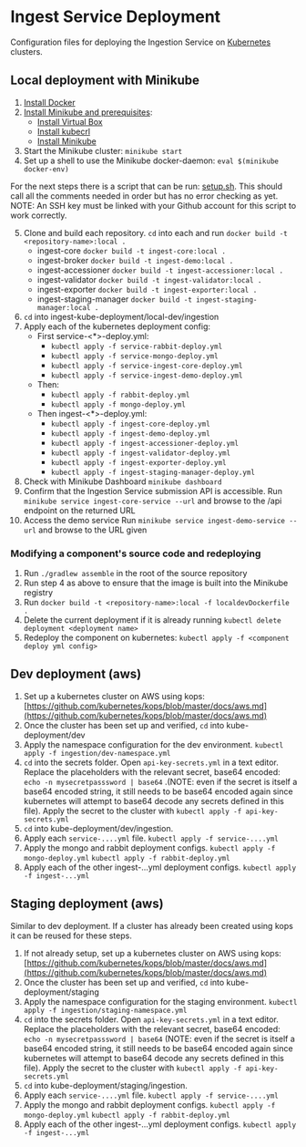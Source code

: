 # Ingest Service Deployment

Configuration files for deploying the Ingestion Service on  [Kubernetes](https://kubernetes.io/) clusters.

## Local deployment with Minikube
1. [Install Docker](https://docs.docker.com/engine/installation/)
2. [Install Minikube and prerequisites](https://kubernetes.io/docs/tasks/tools/install-minikube/):
    * [Install Virtual Box](https://www.virtualbox.org/wiki/Downloads)
    * [Install kubecrl](https://kubernetes.io/docs/tasks/tools/install-kubectl/)
    * [Install Minikube](https://github.com/kubernetes/minikube/releases)
3. Start the Minikube cluster: `minikube start`
4. Set up a shell to use the Minikube docker-daemon: `eval $(minikube docker-env)`

For the next steps there is a script that can be run: [setup.sh](setup.sh). This should call all the comments needed in order but has no error checking as yet. NOTE: An SSH key must be linked with your Github account for this script to work correctly.

5. Clone and build each repository. `cd` into each and run `docker build -t <repository-name>:local .`
    * ingest-core `docker build -t ingest-core:local .`
    * ingest-broker `docker build -t ingest-demo:local .`
    * ingest-accessioner `docker build -t ingest-accessioner:local .`
    * ingest-validator `docker build -t ingest-validator:local .`
    * ingest-exporter `docker build -t ingest-exporter:local .`
    * ingest-staging-manager `docker build -t ingest-staging-manager:local .`    
6. `cd` into ingest-kube-deployment/local-dev/ingestion
7. Apply each of the kubernetes deployment config:
    * First service-<*>-deploy.yml:
        * `kubectl apply -f service-rabbit-deploy.yml`
        * `kubectl apply -f service-mongo-deploy.yml`
        * `kubectl apply -f service-ingest-core-deploy.yml`
        * `kubectl apply -f service-ingest-demo-deploy.yml`
    * Then:
        * `kubectl apply -f rabbit-deploy.yml`
        * `kubectl apply -f mongo-deploy.yml`
    * Then ingest-<*>-deploy.yml:
        * `kubectl apply -f ingest-core-deploy.yml`
        * `kubectl apply -f ingest-demo-deploy.yml`
        * `kubectl apply -f ingest-accessioner-deploy.yml`
        * `kubectl apply -f ingest-validator-deploy.yml`
        * `kubectl apply -f ingest-exporter-deploy.yml`
        * `kubectl apply -f ingest-staging-manager-deploy.yml`
8. Check with Minikube Dashboard `minikube dashboard`
9. Confirm that the Ingestion Service submission API is accessible. Run `minikube service ingest-core-service --url` and browse to the /api endpoint on the returned URL
10. Access the demo service Run `minikube service ingest-demo-service --url` and browse to the URL given

### Modifying a component's source code and redeploying
1. Run `./gradlew assemble` in the root of the source repository
2. Run step 4 as above to ensure that the image is built into the Minikube registry
3. Run `docker build -t <repository-name>:local -f localdevDockerfile .`
4. Delete the current deployment if it is already running `kubectl delete deployment <deployment name>`
5. Redeploy the component on kubernetes: `kubectl apply -f <component deploy yml config>`

## Dev deployment (aws)
1. Set up a kubernetes cluster on AWS using kops: [https://github.com/kubernetes/kops/blob/master/docs/aws.md](https://github.com/kubernetes/kops/blob/master/docs/aws.md)
2. Once the cluster has been set up and verified, `cd` into kube-deployment/dev
3. Apply the namespace configuration for the dev environment. `kubectl apply -f ingestion/dev-namespace.yml`
4. `cd` into the secrets folder. Open `api-key-secrets.yml` in a text editor. Replace the placeholders with the relevant secret, base64 encoded: `echo -n mysecretpasssword | base64` .(NOTE: even if the secret is itself a base64 encoded string, it still needs to be base64 encoded again since kubernetes will attempt to base64 decode any secrets defined in this file). Apply the secret to the cluster with `kubectl apply -f api-key-secrets.yml`
5. `cd` into kube-deployment/dev/ingestion.
6. Apply each `service-....yml` file. `kubectl apply -f service-....yml`
7. Apply the mongo and rabbit deployment configs. `kubectl apply -f mongo-deploy.yml`  `kubectl apply -f rabbit-deploy.yml`
8. Apply each of the other ingest-...yml deployment configs. `kubectl apply -f ingest-...yml`

## Staging deployment (aws)
Similar to dev deployment. If a cluster has already been created using kops it can be reused for these steps.

1. If not already setup, set up a kubernetes cluster on AWS using kops: [https://github.com/kubernetes/kops/blob/master/docs/aws.md](https://github.com/kubernetes/kops/blob/master/docs/aws.md)
2. Once the cluster has been set up and verified, `cd` into kube-deployment/staging
3. Apply the namespace configuration for the staging environment. `kubectl apply -f ingestion/staging-namespace.yml`
4. `cd` into the secrets folder. Open `api-key-secrets.yml` in a text editor. Replace the placeholders with the relevant secret, base64 encoded: `echo -n mysecretpasssword | base64` (NOTE: even if the secret is itself a base64 encoded string, it still needs to be base64 encoded again since kubernetes will attempt to base64 decode any secrets defined in this file). Apply the secret to the cluster with `kubectl apply -f api-key-secrets.yml`
5. `cd` into kube-deployment/staging/ingestion.
6. Apply each `service-....yml` file. `kubectl apply -f service-....yml`
7. Apply the mongo and rabbit deployment configs. `kubectl apply -f mongo-deploy.yml`  `kubectl apply -f rabbit-deploy.yml`
8. Apply each of the other ingest-...yml deployment configs. `kubectl apply -f ingest-...yml`
